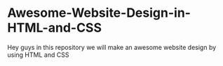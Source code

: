 # Awesome-Website-Design-in-HTML-and-CSS
Hey guys in this repository we will make an awesome website design by using HTML and CSS
